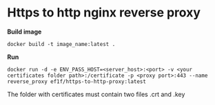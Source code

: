 # Https to http nginx reverse proxy

**Build image**
```
docker build -t image_name:latest .
```

**Run**
```
docker run -d -e ENV_PASS_HOST=<server_host>:<port> -v <your certificates folder path>:/certificate -p <proxy port>:443 --name reverse_proxy ef1f/https-to-http-proxy:latest
```

The folder with certificates must contain two files .crt and .key
